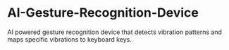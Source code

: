 # AI-Gesture-Recognition-Device
AI powered gesture recognition device that detects vibration patterns and maps specific vibrations to keyboard keys.
